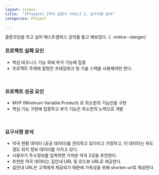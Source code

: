 ```yaml
---
layout: single
title:  "[Project] [약국 길찾기 서비스] 1. 요구사항 분석"
categories: Project

---
```




클론코딩을 하고 싶어 패스트캠퍼스 강의를 들고 해보았다. {: .notice--danger}



### 프로젝트 실패 요인

- 핵심 비즈니스 기능 외에 부가 기능에 집중
- 프로젝트 주제에 알맞은 프레임워크 및 기술 스택을 사용해야만 한다.

<br/>

### 프로젝트 성공 요인

- MVP (Minimum Variable Product) 로 최소한의 기능만을 구현
- 핵심 기능 구현에 집중하고 부가 기능은 최소한의 노력으로 개발

<br/>

### 요구사항 분석

- 약국 현황 데이터 (공공 데이터)를 관리하고 있다라고 가정하고, 이 데이터는 위도 경도 위치 정보 데이터를 가지고 있다.
- 사용자가 주소정보를 입력하면 가까운 약국 3곳을 추천한다.
- 추천한 약국 데이터는 길안내 URL 및 로드뷰 URL로 제공한다.
- 길안내 URL은 고객에게 제공되기 때문에 가독성을 위해 shorten url로 제공한다.

<br/>



